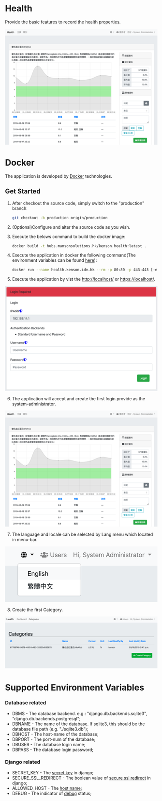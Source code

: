 Health
====

Provide the basic features to record the health properties.

![Dashboard](./docs/images/Dashboard.png)

Docker
====

The application is developed by [Docker](https://www.docker.com/) technologies.

## Get Started 

1. After checkout the source code, simply switch to the "production" branch:

   ```bash
   git checkout -b production origin/production
   ```

2. (Optional)Configure and alter the source code as you wish.

3. Execute the belows command to build the docker image:

    ```bash
    docker build -t hubs.mansonsolutions.hk/kenson.health:latest .
    ```

4. Execute the application in docker the following command(The environment variables can be found [here](#env)):

   ```bash
   docker run --name health.kenson.idv.hk --rm -p 80:80 -p 443:443 [-e "ENV=value"] hubs.mansonsolutions.hk/kenson.health:latest
   ```

5. Execute the application by vist the [http://localhost/](http://localhost/) or [https://localhost/](https://localhost/). 

![Login Screen](./docs/images/Login.png)

6. The application will accept and create the first login provide as the system-administrator. 

![Dashboard](./docs/images/Dashboard.png)

7. The language and locale can be selected by Lang menu which located in menu-bar.

![Locale menu](./docs/images/Lang.png)

8. Create the first Category.

![Categories](./docs/images/Categories.png)

Supported Environment Variables<a name="env"></a>
====

### Database related
- DBMS                  - The database backend. e.g.: "django.db.backends.sqlite3", "django.db.backends.postgresql";
- DBNAME                - The name of the database. If sqlite3, this should be the database file path (e.g. "./sqlite3.db");
- DBHOST                - The host-name of the database;
- DBPORT                - The port-num of the database;
- DBUSER                - The database login name;
- DBPASS                - The database login password;

### Django related
- SECRET_KEY            - The [secret key](https://docs.djangoproject.com/en/2.1/ref/settings/#std:setting-SECRET_KEY) in django;
- SECURE_SSL_REDIRECT   - The boolean value of [secure ssl redirect](https://docs.djangoproject.com/en/2.1/ref/settings/#std:setting-SECURE_SSL_REDIRECT) in django;
- ALLOWED_HOST          - The [host name](https://docs.djangoproject.com/en/2.1/ref/settings/#std:setting-ALLOWED_HOSTS);
- DEBUG                 - The indicator of [debug](https://docs.djangoproject.com/en/2.1/ref/settings/#std:setting-DEBUG) status;
